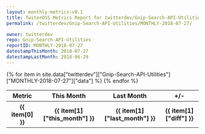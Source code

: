 ```yaml
---
layout: monthly-metrics-v0.1
title: TwiterOSS Metrics Report for twitterdev/Gnip-Search-API-Utilities | MONTHLY-2018-07-27 | 2018-07-27
permalink: /twitterdev/Gnip-Search-API-Utilities/MONTHLY-2018-07-27/

owner: twitterdev
repo: Gnip-Search-API-Utilities
reportID: MONTHLY-2018-07-27
datestampThisMonth: 2018-07-27
datestampLastMonth: 2018-06-29
---
```


<table style="width: 100%">
    <tr>
        <th>Metric</th>
        <th>This Month</th>
        <th>Last Month</th>
        <th>+/-</th>
    </tr>
    {% for item in site.data["twitterdev"]["Gnip-Search-API-Utilities"]["MONTHLY-2018-07-27"]["data"] %}
    <tr>
        <th>{{ item[0] }}</th>
        <th>{{ item[1]["this_month"] }}</th>
        <th>{{ item[1]["last_month"] }}</th>
        <th>{{ item[1]["diff"] }}</th>
    </tr>
    {% endfor %}
</table>


